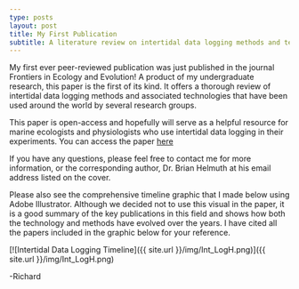 ```yaml
---
type: posts
layout: post
title: My First Publication
subtitle: A literature review on intertidal data logging methods and technologies
---
```

My first ever peer-reviewed publication was just published in the journal Frontiers in Ecology and Evolution! A product of my undergraduate research, this paper is the first of its kind. It offers a thorough review of intertidal data logging methods and associated technologies that have been used around the world by several research groups. 

This paper is open-access and hopefully will serve as a helpful resource for marine ecologists and physiologists who use intertidal data logging in their experiments. You can access the paper [here](https://www.frontiersin.org/articles/10.3389/fevo.2018.00213/full?&utm_source=Email_to_authors_&utm_medium=Email&utm_content=T1_11.5e1_author&utm_campaign=Email_publication&field=&journalName=Frontiers_in_Ecology_and_Evolution&id=417260)

If you have any questions, please feel free to contact me for more information, or the corresponding author, Dr. Brian Helmuth at his email address listed on the cover.

Please also see the comprehensive timeline graphic that I made below using Adobe Illustrator. Although we decided not to use this visual in the paper, it is a good summary of the key publications in this field and shows how both the technology and methods have evolved over the years. I have cited all the papers included in the graphic below for your reference.

[![Intertidal Data Logging Timeline]({{ site.url }}/img/Int_LogH.png)]({{ site.url }}/img/Int_LogH.png)

-Richard
